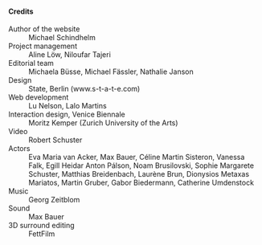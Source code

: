 #### Credits

<dl>
<dt>Author of the website</dt>
<dd>Michael Schindhelm</dd>
<dt>Project management</dt>
<dd>Aline Löw, Niloufar Tajeri</dd>
<dt>Editorial team</dt>
<dd>Michaela Büsse, Michael Fässler, Nathalie Janson</dd>
<dt>Design</dt>
<dd>State, Berlin (www.s-t-a-t-e.com)</dd>
<dt>Web development</dt>
<dd>Lu Nelson, Lalo Martins</dd>
<dt>Interaction design, Venice Biennale</dt>
<dd>Moritz Kemper (Zurich University of the Arts)</dd>
<dt>Video</dt>
<dd>Robert Schuster</dd>
<dt>Actors</dt>
<dd>Eva Maria van Acker, Max Bauer, Céline Martin Sisteron, Vanessa Falk, Egill Heidar Anton Pálson, Noam Brusilovski, Sophie Margarete Schuster, Matthias Breidenbach, Laurène Brun, Dionysios Metaxas Mariatos, Martin Gruber, Gabor Biedermann, Catherine Umdenstock</dd>
<dt>Music</dt>
<dd>Georg Zeitblom</dd>
<dt>Sound</dt>
<dd>Max Bauer</dd>
<dt>3D surround editing</dt>
<dd>FettFilm</dd>
</dl>
